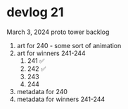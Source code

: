 # devlog 21
March 3, 2024
proto tower backlog
1. art for 240 - some sort of animation
2. art for winners 241-244
    1. 241 ✅
    2. 242 ✅
    3. 243
    4. 244
3. metadata for 240
4. metadata for winners 241-244

